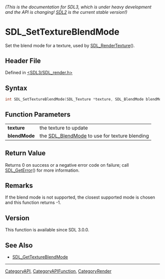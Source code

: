 ###### (This is the documentation for SDL3, which is under heavy development and the API is changing! [SDL2](https://wiki.libsdl.org/SDL2/) is the current stable version!)
# SDL_SetTextureBlendMode

Set the blend mode for a texture, used by [SDL_RenderTexture](SDL_RenderTexture)().

## Header File

Defined in [<SDL3/SDL_render.h>](https://github.com/libsdl-org/SDL/blob/main/include/SDL3/SDL_render.h)

## Syntax

```c
int SDL_SetTextureBlendMode(SDL_Texture *texture, SDL_BlendMode blendMode);

```

## Function Parameters

|                   |                                                                |
| ----------------- | -------------------------------------------------------------- |
| **texture**       | the texture to update                                          |
| **blendMode**     | the [SDL_BlendMode](SDL_BlendMode) to use for texture blending |

## Return Value

Returns 0 on success or a negative error code on failure; call
[SDL_GetError](SDL_GetError)() for more information.

## Remarks

If the blend mode is not supported, the closest supported mode is chosen
and this function returns -1.

## Version

This function is available since SDL 3.0.0.

## See Also

* [SDL_GetTextureBlendMode](SDL_GetTextureBlendMode)

----
[CategoryAPI](CategoryAPI), [CategoryAPIFunction](CategoryAPIFunction), [CategoryRender](CategoryRender)


